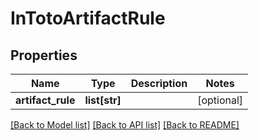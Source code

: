 # InTotoArtifactRule

## Properties
Name | Type | Description | Notes
------------ | ------------- | ------------- | -------------
**artifact_rule** | **list[str]** |  | [optional] 

[[Back to Model list]](../README.md#documentation-for-models) [[Back to API list]](../README.md#documentation-for-api-endpoints) [[Back to README]](../README.md)



